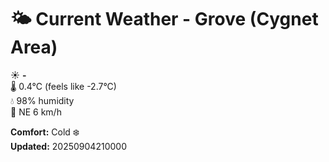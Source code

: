 # 🌤️ Current Weather - Grove (Cygnet Area)

☀️ **-**  
🌡️ 0.4°C (feels like -2.7°C)  
💧 98% humidity  
💨 NE 6 km/h  

**Comfort:** Cold ❄️  
**Updated:** 20250904210000
